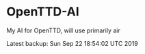# OpenTTD-AI
My AI for OpenTTD, will use primarily air

Latest backup: Sun Sep 22 18:54:02 UTC 2019
